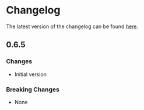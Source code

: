 # Changelog

The latest version of the changelog can be found [here](https://github.com/Azure/bicep-registry-modules/blob/main/avm/ptn/ai-platform/baseline/CHANGELOG.md).

## 0.6.5

### Changes

- Initial version

### Breaking Changes

- None
